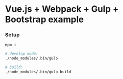 # Vue.js + Webpack + Gulp + Bootstrap example

### Setup

```bash
npm i

# develop mode:
./node_modules/.bin/gulp

# build:
./node_modules/.bin/gulp build
```
